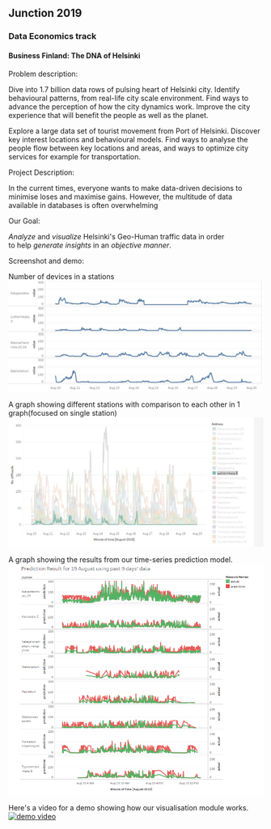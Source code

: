 ## Junction 2019

### Data Economics track
#### Business Finland: The DNA of Helsinki

Problem description:

Dive into 1.7 billion data rows of pulsing heart of Helsinki city. Identify behavioural patterns, from real-life city scale environment. Find ways to advance the perception of how the city dynamics work. Improve the city experience that will benefit the people as well as the planet.

Explore a large data set of tourist movement from Port of Helsinki. Discover key interest locations and behavioural models. Find ways to analyse the people flow between key locations and areas, and ways to optimize city services for example for transportation.


Project Description:

In the current times, everyone wants to make data-driven decisions to minimise loses and maximise gains. However, the multitude of data available in databases is often overwhelming 

Our Goal:

<i>Analyze</i> and <i>visualize</i> Helsinki's Geo-Human traffic data in order to help <i>generate insights</i> in an <i>objective manner</i>.


Screenshot and demo:


Number of devices in a stations
![Number of devices in a stations](devicesnumbers.JPG)


A graph showing different stations with comparison to each other in 1 graph(focused on single station)<br>
![](stationsgraph.jpeg)

A graph showing the results from our time-series prediction model.
![Results from Prediction Model](predictionResult.PNG)


Here's a video for a demo showing how our visualisation module works.
[![demo video](http://img.youtube.com/vi/10Ag5J4i3dc/0.jpg)](http://www.youtube.com/watch?v=10Ag5J4i3dc)<br>
<!--You can visit the following <a href="https://youtu.be/WsdZUr99Wi0">link</a> for a demo showing how the ML module works.-->
